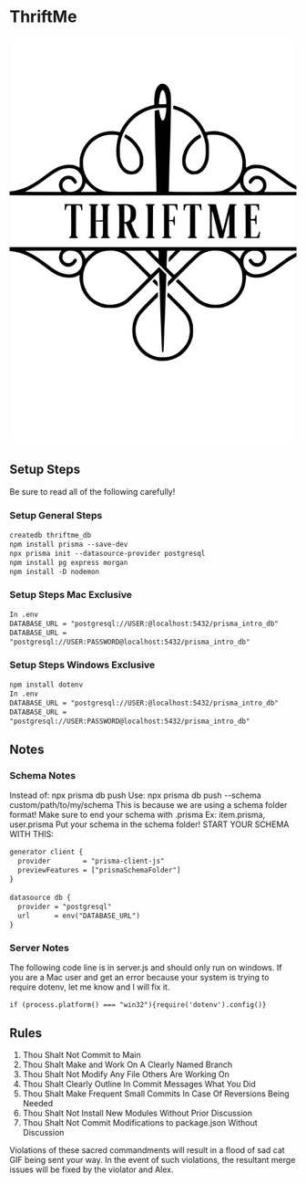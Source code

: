 # ThriftMe
![Logo of the ThriftMe Project.](https://github.com/AlexcellentArt/ThriftMe/blob/main/src/assets/ThriftMeLogo.svg)
## Setup Steps
Be sure to read all of the following carefully!
### Setup General Steps
```
createdb thriftme_db
npm install prisma --save-dev
npx prisma init --datasource-provider postgresql
npm install pg express morgan
npm install -D nodemon
```
### Setup Steps Mac Exclusive
```
In .env
DATABASE_URL = "postgresql://USER:@localhost:5432/prisma_intro_db"
DATABASE_URL = "postgresql://USER:PASSWORD@localhost:5432/prisma_intro_db"
```
### Setup Steps Windows Exclusive
```
npm install dotenv
In .env
DATABASE_URL = "postgresql://USER:@localhost:5432/prisma_intro_db"
DATABASE_URL = "postgresql://USER:PASSWORD@localhost:5432/prisma_intro_db"
```
## Notes
### Schema Notes
Instead of: npx prisma db push
Use: npx prisma db push --schema custom/path/to/my/schema
This is because we are using a schema folder format!
Make sure to end your schema with .prisma Ex: item.prisma, user.prisma
Put your schema in the schema folder!
START YOUR SCHEMA WITH THIS:
```
generator client {
  provider        = "prisma-client-js"
  previewFeatures = ["prismaSchemaFolder"]
}

datasource db {
  provider = "postgresql"
  url      = env("DATABASE_URL")
}
```
### Server Notes
The following code line is in server.js and should only run on windows. If you are a Mac user and get an error because your system is trying to require dotenv, let me know and I will fix it.
```
if (process.platform() === "win32"){require('dotenv').config()}
```
## Rules
1. Thou Shalt Not Commit to Main
2. Thou Shalt Make and Work On A Clearly Named Branch
3. Thou Shalt Not Modify Any File Others Are Working On
4. Thou Shalt Clearly Outline In Commit Messages What You Did
5. Thou Shalt Make Frequent Small Commits In Case Of Reversions Being Needed
6. Thou Shalt Not Install New Modules Without Prior Discussion
7. Thou Shalt Not Commit Modifications to package.json Without Discussion

Violations of these sacred commandments will result in a flood of sad cat GIF being sent your way. In the event of such violations, the resultant merge issues will be fixed by the violator and Alex.
